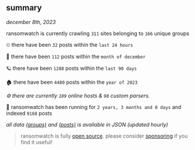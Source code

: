 
## summary
_december 8th, 2023_

ransomwatch is currently crawling `311` sites belonging to `166` unique groups

⏲ there have been `32` posts within the `last 24 hours`

🦈 there have been `112` posts within the `month of december`

🪐 there have been `1288` posts within the `last 90 days`

🏚 there have been `4480` posts within the `year of 2023`

_⚙️ there are currently `109` online hosts & `98` custom parsers._

🦕 ransomwatch has been running for `2 years, 3 months and 0 days` and indexed `9168` posts

_all data  [(groups)](http://ransomwhat.telemetry.ltd/groups) and [(posts)](http://ransomwhat.telemetry.ltd/posts) is available in JSON (updated hourly)_

> ransomwatch is fully [open source](https://github.com/joshhighet/ransomwatch#ransomwatch--). please consider [sponsoring](https://github.com/sponsors/joshhighet) if you find it useful!
